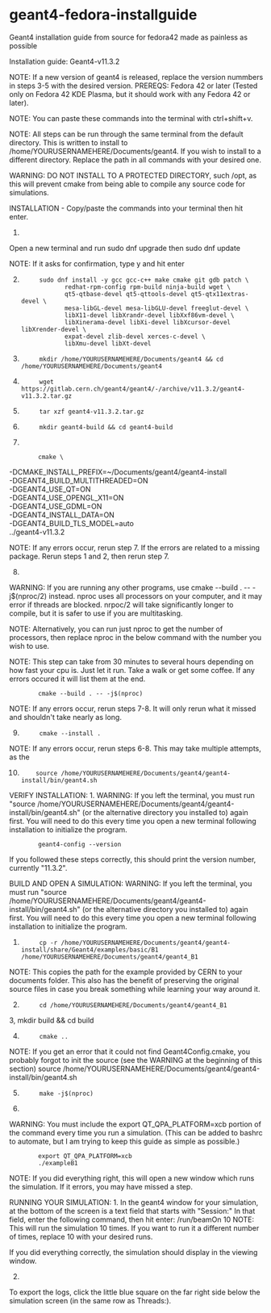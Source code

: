 # geant4-fedora-installguide
Geant4 installation guide from source for fedora42 made as painless as possible

Installation guide: Geant4-v11.3.2

NOTE: If a new version of geant4 is released, replace the version nummbers in steps 3-5 with the desired version.
PREREQS: Fedora 42 or later (Tested only on Fedora 42 KDE Plasma, but it should work with any Fedora 42 or later).

NOTE: You can paste these commands into the terminal with ctrl+shift+v.

NOTE: All steps can be run through the same terminal from the default directory. This is written to install to
/home/YOURUSERNAMEHERE/Documents/geant4. If you wish to install to a different directory. Replace the path in all
commands with your desired one.

WARNING: DO NOT INSTALL TO A PROTECTED DIRECTORY, such /opt, as this will prevent cmake from being able to compile
            any source code for simulations.


INSTALLATION - Copy/paste the commands into your terminal then hit enter.

1.
Open a new terminal and run
            sudo dnf upgrade
then
            sudo dnf update

NOTE: If it asks for confirmation, type y and hit enter

2.
            sudo dnf install -y gcc gcc-c++ make cmake git gdb patch \
                   redhat-rpm-config rpm-build ninja-build wget \
                   qt5-qtbase-devel qt5-qttools-devel qt5-qtx11extras-devel \
                   mesa-libGL-devel mesa-libGLU-devel freeglut-devel \
                   libX11-devel libXrandr-devel libXxf86vm-devel \
                   libXinerama-devel libXi-devel libXcursor-devel libXrender-devel \
                   expat-devel zlib-devel xerces-c-devel \
                   libXmu-devel libXt-devel


3.
            mkdir /home/YOURUSERNAMEHERE/Documents/geant4 && cd /home/YOURUSERNAMEHERE/Documents/geant4

4.
            wget https://gitlab.cern.ch/geant4/geant4/-/archive/v11.3.2/geant4-v11.3.2.tar.gz

5.
            tar xzf geant4-v11.3.2.tar.gz

6.
            mkdir geant4-build && cd geant4-build

8.

            cmake \
  -DCMAKE_INSTALL_PREFIX=~/Documents/geant4/geant4-install \
  -DGEANT4_BUILD_MULTITHREADED=ON \
  -DGEANT4_USE_QT=ON \
  -DGEANT4_USE_OPENGL_X11=ON \
  -DGEANT4_USE_GDML=ON \
  -DGEANT4_INSTALL_DATA=ON \
  -DGEANT4_BUILD_TLS_MODEL=auto \
  ../geant4-v11.3.2

NOTE: If any errors occur, rerun step 7. If the errors are related to a missing package. Rerun steps 1 and 2, then rerun step 7.

8.

WARNING: If you are running any other programs, use cmake --build . -- -j$(nproc/2) instead. nproc uses all processors on your computer, and it may error if threads are blocked. nrpoc/2 will take significantly longer to compile, but it is safer to use if you are multitasking.

NOTE: Alternatively, you can run just nproc to get the number of processors, then replace nproc in the below command with the number you wish to use.

NOTE: This step can take from 30 minutes to several hours depending on how fast your cpu is. Just let it run. Take a walk or get some coffee. If any errors occured it will list them at the end.


            cmake --build . -- -j$(nproc)

NOTE: If any errors occur, rerun steps 7-8. It will only rerun what it missed and shouldn't take nearly as long.

9.
            cmake --install .

NOTE: If any errors occur, rerun steps 6-8. This may take multiple attempts, as the

10.
            source /home/YOURUSERNAMEHERE/Documents/geant4/geant4-install/bin/geant4.sh

VERIFY INSTALLATION:
1.
WARNING: If you left the terminal, you must run "source /home/YOURUSERNAMEHERE/Documents/geant4/geant4-install/bin/geant4.sh" (or the alternative directory you installed to) again first. You will need to do this every time you open a new terminal following installation to initialize the program.

            geant4-config --version

If you followed these steps correctly, this should print the version number, currently "11.3.2".

BUILD AND OPEN A SIMULATION:
WARNING: If you left the terminal, you must run "source /home/YOURUSERNAMEHERE/Documents/geant4/geant4-install/bin/geant4.sh" (or the alternative directory you installed to) again first. You will need to do this every time you open a new terminal following installation to initialize the program.

1.
            cp -r /home/YOURUSERNAMEHERE/Documents/geant4/geant4-install/share/Geant4/examples/basic/B1 /home/YOURUSERNAMEHERE/Documents/geant4/geant4_B1

NOTE: This copies the path for the example provided by CERN to your documents folder. This also has the benefit of preserving the original source files in case you break something while learning your way around it.

2.
            cd /home/YOURUSERNAMEHERE/Documents/geant4/geant4_B1

3,
            mkdir build && cd build

4.
            cmake ..

NOTE: If you get an error that it could not find Geant4Config.cmake, you probably forgot to init the source (see the WARNING at the beginning of this section)
source /home/YOURUSERNAMEHERE/Documents/geant4/geant4-install/bin/geant4.sh

5.
            make -j$(nproc)

6.
WARNING: You must include the export QT_QPA_PLATFORM=xcb portion of the command every time you run a simulation. (This can be added to bashrc to automate, but I am trying to keep this guide as simple as possible.)

            export QT_QPA_PLATFORM=xcb
            ./exampleB1

NOTE: If you did everything right, this will open a new window which runs the simulation. If it errors, you may have missed a step.

RUNNING YOUR SIMULATION:
1.
In the geant4 window for your simulation, at the bottom of the screen is a text field that starts with "Session:"
In that field, enter the following command, then hit enter:
            /run/beamOn 10
NOTE: This will run the simulation 10 times. If you want to run it a different number of times, replace 10 with your desired runs.

If you did everything correctly, the simulation should display in the viewing window.

2.
To export the logs, click the little blue square on the far right side below the simulation screen (in the same row as Threads:).
